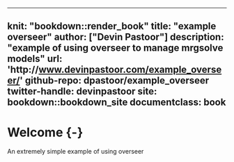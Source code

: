 
---
knit: "bookdown::render_book"
title: "example overseer"
author: ["Devin Pastoor"]
description: "example of using overseer to manage mrgsolve models"
url: 'http\://www.devinpastoor.com/example_overseer/'
github-repo: dpastoor/example_overseer
twitter-handle: devinpastoor
site: bookdown::bookdown_site
documentclass: book
---

# Welcome {-}

An extremely simple example of using overseer


